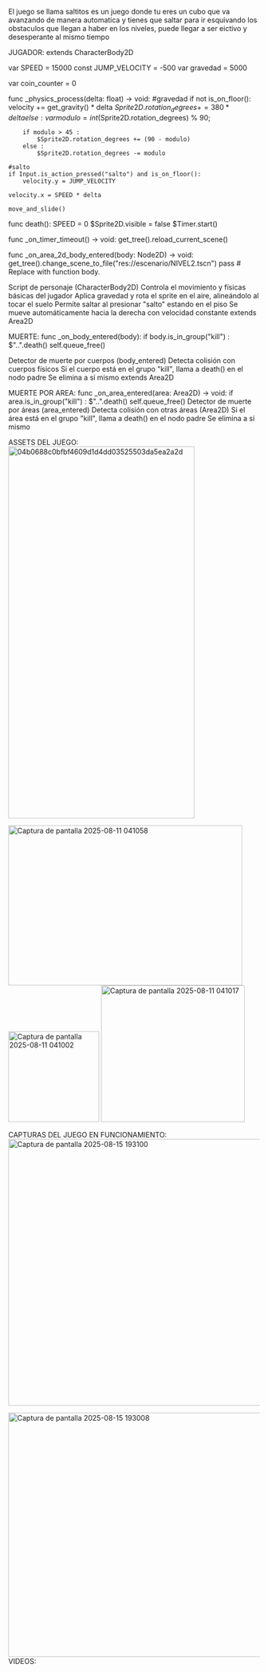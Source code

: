El juego se llama saltitos es un juego donde tu eres un cubo que va avanzando de manera automatica y tienes que saltar para ir esquivando los obstaculos que llegan a haber en los niveles, puede llegar  a ser eictivo y desesperante al mismo tiempo  

JUGADOR:
extends CharacterBody2D


var SPEED = 15000
const JUMP_VELOCITY = -500
var gravedad = 5000

var coin_counter = 0



func _physics_process(delta: float) -> void:
	#gravedad
	if not is_on_floor():
		velocity += get_gravity() * delta
		$Sprite2D.rotation_degrees += 380 * delta
	else :
		var modulo = int($Sprite2D.rotation_degrees) % 90;
	
		if modulo > 45 :
			$Sprite2D.rotation_degrees += (90 - modulo)
		else :
			$Sprite2D.rotation_degrees -= modulo

	#salto
	if Input.is_action_pressed("salto") and is_on_floor():
		velocity.y = JUMP_VELOCITY

	velocity.x = SPEED * delta

	move_and_slide()

func death():
	SPEED = 0
	$Sprite2D.visible = false
	$Timer.start()
	

func _on_timer_timeout() -> void:
	get_tree().reload_current_scene()



func _on_area_2d_body_entered(body: Node2D) -> void:
	get_tree().change_scene_to_file("res://escenario/NIVEL2.tscn")
	pass # Replace with function body.
	
  Script de personaje (CharacterBody2D)
Controla el movimiento y físicas básicas del jugador
 Aplica gravedad y rota el sprite en el aire, alineándolo al tocar el suelo
 Permite saltar al presionar "salto" estando en el piso
 Se mueve automáticamente hacia la derecha con velocidad constante
extends Area2D


MUERTE:
func _on_body_entered(body):
	if body.is_in_group("kill") :
		$"..".death()
		self.queue_free()

Detector de muerte por cuerpos (body_entered)
Detecta colisión con cuerpos físicos
 Si el cuerpo está en el grupo "kill", llama a death() en el nodo padre
 Se elimina a sí mismo
extends Area2D

MUERTE POR AREA:
func _on_area_entered(area: Area2D) -> void:
	if area.is_in_group("kill") :
		$"..".death()
		self.queue_free()
Detector de muerte por áreas (area_entered)
Detecta colisión con otras áreas (Area2D)
 Si el área está en el grupo "kill", llama a death() en el nodo padre
 Se elimina a sí mismo

 ASSETS DEL JUEGO:
<img width="373" height="746" alt="04b0688c0bfbf4609d1d4dd03525503da5ea2a2d" src="https://github.com/user-attachments/assets/794149ff-89e1-4a8c-b5be-82ebc1886737" />

<img width="469" height="321" alt="Captura de pantalla 2025-08-11 041058" src="https://github.com/user-attachments/assets/dbc9e957-4dac-4134-ad43-324f0893dc8c" />

<img width="182" height="182" alt="Captura de pantalla 2025-08-11 041002" src="https://github.com/user-attachments/assets/5142fbc9-00a8-4aae-947d-dc64f2b613da" />

  <img width="288" height="274" alt="Captura de pantalla 2025-08-11 041017" src="https://github.com/user-attachments/assets/580c3988-9756-484b-b00c-a6dad8575b27" />

CAPTURAS DEL JUEGO EN FUNCIONAMIENTO:
<img width="863" height="535" alt="Captura de pantalla 2025-08-15 193100" src="https://github.com/user-attachments/assets/ecd239a2-b2cd-469a-9729-7d67b218a6de" />

<img width="695" height="490" alt="Captura de pantalla 2025-08-15 193008" src="https://github.com/user-attachments/assets/c562c92e-0f65-4651-9eb2-341108474179" />
VIDEOS:



